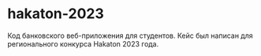 # hakaton-2023
Код банковского веб-приложения для студентов. Кейс был написан для регионального конкурса Hakaton 2023 года.  
